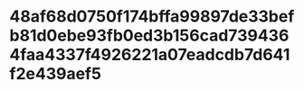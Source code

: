 # 48af68d0750f174bffa99897de33befb81d0ebe93fb0ed3b156cad7394364faa4337f4926221a07eadcdb7d641f2e439aef5